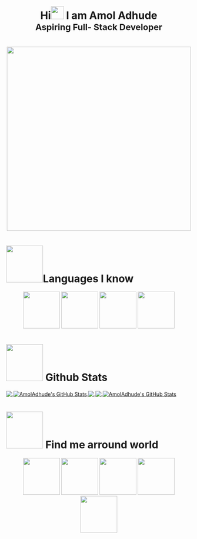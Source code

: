 <h1 align="center">Hi<img width="35" src="https://telegra.ph/file/6c70d6251d835499c5e4b.gif"> I am Amol Adhude</br><sub>Aspiring Full- Stack Developer</sub><h1>

<p align="center">
  <img width="500" src="https://miro.medium.com/max/1360/1*IRGHmiGsa16stedQvIaZfw.gif">
</p>

# <img src="https://telegra.ph/file/99feae7d9c8bdf36686de.gif" width="100">Languages I know

  <p align="center">
  <a href="https://en.wikipedia.org/wiki/HTML"><img src="https://telegra.ph/file/85ee3485445136f99e44d.png" width="100"></a>
  <a href="https://en.wikipedia.org/wiki/CSS"><img src="https://telegra.ph/file/963217a52842b4f8e82a9.png" width="100"/></a> 
  <a href="https://en.wikipedia.org/wiki/JavaScript"><img src="https://telegra.ph/file/4af16ca46bee53d4bc246.png" width="100"/></a>
  <a href="https://en.wikipedia.org/wiki/Python_(programming_language)"><img src="https://telegra.ph/file/735399ee041e861647f8f.png" width="100"/></a>
</p>
  
 # <img src="https://telegra.ph/file/99feae7d9c8bdf36686de.gif" width="100"> Github Stats
<!--  <p align="center">
  <img class="img" src="https://githubstatsamol.herokuapp.com?user=AmolAdhude&theme=highcontrast&date_format=M%20j%5B%2C%20Y%5D" />
 <img class="img" src="https://github-readme-stats.vercel.app/api?username=AmolAdhude&show_icons=true&theme=dark" />
   <img class="img" src="https://github-readme-stats.vercel.app/api/top-langs/?username=AmolAdhude&langs_count=8&theme=dark"/>
   </p> -->
  
  <a href="https://github.com/AmolAdhude/AmolAdhude">
  <img align="center" src="https://github-readme-stats.vercel.app/api/top-langs/?username=AmolAdhude&hide=java,html,tex&title_color=ffffff&text_color=c9cacc&icon_color=2bbc8a&bg_color=1d1f21&langs_count=3" />
</a>
<a href="https://github.com/AmolAdhude/AmolAdhude">
  <img align="center" src="https://github-readme-stats.vercel.app/api?username=AmolAdhude&show_icons=true&line_height=27&count_private=true&title_color=ffffff&text_color=c9cacc&icon_color=2bbc8a&bg_color=1d1f21" alt="AmolAdhude's GitHub Stats" />
</a>

<a href="https://github.com/MartinHeinz/python-project-blueprint">
  <img align="center" src="https://github-readme-stats.vercel.app/api/pin/?username=MartinHeinz&repo=python-project-blueprint&title_color=ffffff&text_color=c9cacc&icon_color=2bbc8a&bg_color=1d1f21" />
</a>


<a href="https://github.com/MartinHeinz/go-project-blueprint">
  <img align="center" src="https://github-readme-stats.vercel.app/api/pin/?username=MartinHeinz&repo=go-project-blueprint&title_color=ffffff&text_color=c9cacc&icon_color=2bbc8a&bg_color=1d1f21" />
</a>
  
<a href="https://github.com/AmolAdhude/AmolAdhude">
  <img align="center" src="https://githubstatsamol.herokuapp.com?user=AmolAdhude&theme=highcontrast&date_format=M%20j%5B%2C%20Y%5D" alt="AmolAdhude's GitHub Stats" />
</a>

 # <img src="https://telegra.ph/file/99feae7d9c8bdf36686de.gif" width="100"> Find me arround world
  
<p align="center">
  <a href="https://www.linkedin.com/in/amoladhude-/?originalSubdomain=in"><img src="https://telegra.ph/file/84815e213c4bf9cde7f57.png" width="100"></a>
  <a href="https://www.instagram.com/amol_the_one/?hl=en"><img src="https://telegra.ph/file/1e5b8d2ae8f9cc836c3b8.png" width="100"></a>
  <a href="https://www.facebook.com/amol.adhude.5"><img src="https://telegra.ph/file/a5c20de7d5b354b5dc389.png" width="100"/></a> 
  <a href="https://twitter.com/amoladhude1"><img src="https://telegra.ph/file/6e9ae2924ddff69849c3c.png" width="100"/></a>
  <a href="https://www.youtube.com/c/AmolAdhude"><img src="https://telegra.ph/file/547cc0bd0141a3f099f8e.png" width="100"/></a>
</p>
